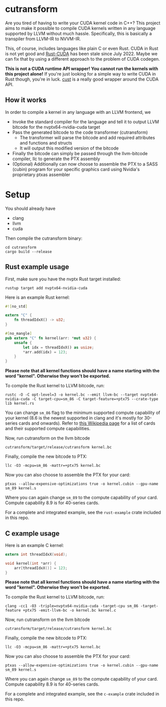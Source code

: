 # cutransform
Are you tired of having to write your CUDA kernel code in C++?
This project aims to make it possible to compile CUDA kernels written in any language supported by LLVM without much hassle.
Specifically, this is basically a transpiler from LLVM-IR to NVVM-IR.

This, of course, includes languages like plain C or even Rust.
CUDA in Rust is not yet good and [Rust-CUDA](https://github.com/Rust-GPU/Rust-CUDA) has been stale since July 2022.
Maybe we can fix that by using a different approach to the problem of CUDA codegen.

**This is not a CUDA runtime API wrapper! You cannot run the kernels with this project alone!**
If you're just looking for a simple way to write CUDA in Rust though, you're in luck.
[cust](https://crates.io/crates/cust) is a really good wrapper around the CUDA API.


## How it works
In order to compile a kernel in any language with an LLVM frontend, we

* Invoke the standard compiler for the language and tell it to output LLVM bitcode for the nvptx64-nvidia-cuda target
* Pass the generated bitcode to the code transformer (cutransform)
  * The transformer will parse the bitcode and add required attributes and functions and structs
  * It will output this modified version of the bitcode
* Finally the bitcode can simply be passed through the llvm-bitcode compiler, llc to generate the PTX assembly
* (Optional) Additionally can now choose to assemble the PTX to a SASS (cubin) program for your specific graphics card using Nvidia's proprietary ptxas assembler


# Setup
You should already have

* clang
* llvm
* cuda

Then compile the cutransform binary:

    cd cutransform
    cargo build --release


## Rust example usage
First, make sure you have the nvptx Rust target installed:

    rustup target add nvptx64-nvidia-cuda

Here is an example Rust kernel:
```rust
#![no_std]

extern "C" {
    fn threadIdxX() -> u32;
}

#[no_mangle]
pub extern "C" fn kernel(arr: *mut u32) {
    unsafe {
        let idx = threadIdxX() as usize;
        *arr.add(idx) = 123;
    }
}
```

**Please note that all kernel functions should have a name starting with the word "kernel". Otherwise they won't be exported.**

To compile the Rust kernel to LLVM bitcode, run:

    rustc -O -C opt-level=3 -o kernel.bc --emit llvm-bc --target nvptx64-nvidia-cuda -C target-cpu=sm_86 -C target-feature=+ptx75 --crate-type lib kernel.rs

You can change `sm_86` flag to the minimum supported compute capability of your kernel (8.6 is the newest supported in clang and it's mostly for 30-series cards and onwards).
Refer to [this Wikipedia page](https://en.wikipedia.org/wiki/CUDA#GPUs_supported) for a list of cards and their supported compute capabilities.

Now, run cutransform on the llvm bitcode

    cutransform/target/release/cutransform kernel.bc

Finally, compile the new bitcode to PTX:

    llc -O3 -mcpu=sm_86 -mattr=+ptx75 kernel.bc

Now you can also choose to assemble the PTX for your card:

    ptxas --allow-expensive-optimizations true -o kernel.cubin --gpu-name sm_89 kernel.s

Where you can again change `sm_89` to the compute capability of your card.
Compute capability 8.9 is for 40-series cards.

For a complete and integrated example, see the `rust-example` crate included in this repo.


## C example usage
Here is an example C kernel:
```c
extern int threadIdxX(void);

void kernel(int *arr) {
    arr[threadIdxX()] = 123;
}
```

**Please note that all kernel functions should have a name starting with the word "kernel". Otherwise they won't be exported.**

To compile the Rust kernel to LLVM bitcode, run:

    clang -cc1 -O3 -triple=nvptx64-nvidia-cuda -target-cpu sm_86 -target-feature +ptx75 -emit-llvm-bc -o kernel.bc kernel.c

Now, run cutransform on the llvm bitcode

    cutransform/target/release/cutransform kernel.bc

Finally, compile the new bitcode to PTX:

    llc -O3 -mcpu=sm_86 -mattr=+ptx75 kernel.bc

Now you can also choose to assemble the PTX for your card:

    ptxas --allow-expensive-optimizations true -o kernel.cubin --gpu-name sm_89 kernel.s

Where you can again change `sm_89` to the compute capability of your card.
Compute capability 8.9 is for 40-series cards.

For a complete and integrated example, see the `c-example` crate included in this repo.

